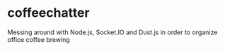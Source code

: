 coffeechatter
=============

Messing around with Node.js, Socket.IO and Dust.js in order to organize office coffee brewing
